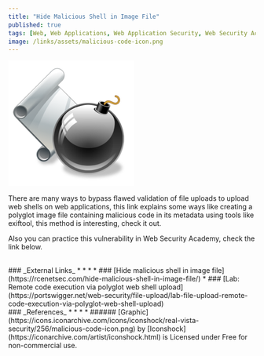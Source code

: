```yaml
---
title: "Hide Malicious Shell in Image File"
published: true
tags: [Web, Web Applications, Web Application Security, Web Security Academy, File Upload Vulnerabilities, Malicious Metadata, Exiftool]
image: /links/assets/malicious-code-icon.png
---
```


![](/links/assets/malicious-code-icon.png)

There are many ways to bypass flawed validation of file uploads to upload web shells on web applications, this link explains some ways like creating a polyglot image file containing malicious code in its metadata using tools like exiftool, this method is interesting, check it out.

Also you can practice this vulnerability in Web Security Academy, check the link below.

<br>
### _External Links_
* * *
* ### [Hide malicious shell in image file](https://rcenetsec.com/hide-malicious-shell-in-image-file/)
* ### [Lab: Remote code execution via polyglot web shell upload](https://portswigger.net/web-security/file-upload/lab-file-upload-remote-code-execution-via-polyglot-web-shell-upload)

<br>
### _References_
* * *
* ###### [Graphic](https://icons.iconarchive.com/icons/iconshock/real-vista-security/256/malicious-code-icon.png) by [Iconshock](https://iconarchive.com/artist/iconshock.html) is Licensed under Free for non-commercial use.
